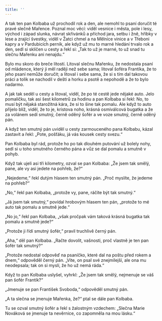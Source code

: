 ```yaml
---
title: ''
---
```


A tak ten pan Kolbaba už prochodil rok a den, ale nemohl to psaní doručit té pravé slečně Mařence. Poznal moc věcí: viděl vesnice i města, pole i lesy, východ i západ slunka, návrat skřivánků a příchod jara, setbu i žně, hříbky v lese a zrající švestky, viděl v Žatci chmel a na Mělníce vinice a v Třeboni kapry a v Pardubicích perník, ale když už mu to marné hledání trvalo rok a den, sedl si sklíčen u cesty a řekl si: „Tak to už je marné, to už snad tu slečnu Mařenku ani nenajdu.“

Bylo mu skoro do breče lítostí. Litoval slečnu Mařenku, že nedostala psaní od mládence, který ji měl raději než sebe sama; litoval šoféra Frantíka, že to jeho psaní nemůže doručit; a litoval i sebe sama, že si s tím dal takovou práci a tolik se nachodil v dešti a horku a psotě a nepohodě a že to bylo nadarmo.

A jak tak seděl u cesty a litoval, viděl, že po té cestě jede nějaké auto. Jelo pomaličku, tak asi šest kilometrů za hodinu a pan Kolbaba si řekl: No, to musí být nějaká starožitná kára, že si to šine tak pomalu. Ale když to auto přijelo blíž, viděl, že to je, kristova noho, krásná osmiválcová bugatka a že za volánem sedí smutný, černě oděný šofér a ve voze smutný, černě oděný pán.

A když ten smutný pán uviděl u cesty zarmouceného pana Kolbabu, kázal zastavit a řekl: „Pote, pošťáku, já vás kousek cesty svezu.“

Pan Kolbaba byl rád, protože ho po tak dlouhém putování už bolely nohy, sedl si u toho smutného černého pána a vůz se dal pomalu a smutně v pohyb.

Když tak ujeli asi tři kilometry, ozval se pan Kolbaba: „Že jsem tak smělý, pane, ale vy asi jedete na pohřeb, že?“

„Nejedeme,“ řekl dutým hlasem ten smutný pán. „Proč myslíte, že jedeme na pohřeb?“

„No,“ řekl pan Kolbaba, „protože vy, pane, ráčíte být tak smutný.“

„Já jsem tak smutný,“ povídal hrobovým hlasem ten pán, „protože to mé auto tak pomalu a smutně jede.“

„No jo,“ řekl pan Kolbaba, „však pročpak vám taková krásná bugatka tak pomalu a smutně jede?“

„Protože ji řídí smutný šofér,“ pravil truchlivě černý pán.

„Aha,“ děl pan Kolbaba. „Račte dovolit, vašnosti, proč vlastně je ten pan šofér tak smutný?“

„Protože nedostal odpověď na psaníčko, které dal na poštu před rokem a dnem,“ odpověděl černý pán. „Víte, on psal své znejmilejší, ale ona mu neodepsala; tak on si myslí, že ho už nemá ráda.“

Když to pan Kolbaba uslyšel, vyhrkl: „Že jsem tak smělý, nejmenuje se váš pan šofér Frantík?“

„Jmenuje se pan František Svoboda,“ odpověděl smutný pán.

„A ta slečna se jmenuje Mařenka, že?“ ptal se dále pan Kolbaba.

Tu se ozval smutný šofér a řekl s žalostným vzdechem: „Slečna Marie Nováková se jmenuje ta nevěrnice, co zapomněla na mou lásku.“
